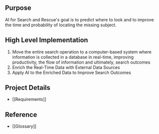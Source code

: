 ## Purpose

AI for Search and Rescue's goal is to predict where to look and to improve the time and probability of locating the missing subject.

## High Level Implementation

1. Move the entire search operation to a computer-based system where information is collected in a database in real-time, improving productivity, the flow of information and ultimately, search outcomes
2. Enrich the Real-Time Data with External Data Sources
3. Apply AI to the Enriched Data to Improve Search Outcomes

## Project Details
- [[Requirements]]

## Reference
- [[Glossary]]
